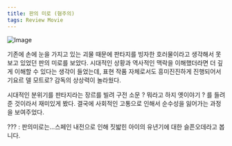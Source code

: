 ```yaml
---
title: 판의 미로 (혐주의)
tags: Review Movie
---
```


![Image](https://github.com/user-attachments/assets/6021b956-31ff-486a-9217-e0f31dafe26d)

기존에 손에 눈을 가지고 있는 괴물 때문에 판타지를 빙자한 호러물이라고 생각해서 못 보고 있었던 판의 미로를 보았다. 시대적인 상황과 역사적인 맥락을 이해했더라면 더 깊게 이해할 수 있다는 생각이 들었는데, 표현 작품 자체로서도 흥미진진하게 진행되어서 기요르 델 모트로? 감독의 상상력이 놀라웠다.

시대적인 분위기를 판타지라는 장르를 빌려 구전 소문 ? 뭐라고 하지 옛이야기 ? 를 들려준 것이라서 재미있게 봤다. 결국에 사회적인 고통으로 인해서 순수성을 잃어가는 과정을 보여주었다.

??? : 판의미로는...스페인 내전으로 인해 짓밟힌 아이의 유년기에 대한 슬픈오데라고 봅니다.